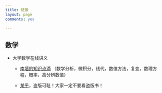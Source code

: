 ```yaml
---
title: 链接
layout: page
comments: yes

---
```


## 数学
- 大学数学在线讲义

  - [南墙的知识点滴](https://www.nwall.top/) （数学分析，微积分，线代，数值方法，复变，数理方程，概率，高分辨数值）

  - [某乎](https://zhuanlan.zhihu.com/p/623177206)，盗版可耻！大家一定不要看盗版书！
